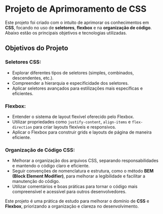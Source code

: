 # Projeto de Aprimoramento de CSS

Este projeto foi criado com o intuito de aprimorar os conhecimentos em **CSS**, focando no uso de **seletores**, **flexbox** e na **organização de código**. Abaixo estão os principais objetivos e tecnologias utilizadas.

## Objetivos do Projeto

### Seletores CSS:
- Explorar diferentes tipos de seletores (simples, combinados, descendentes, etc.).
- Compreender a hierarquia e especificidade dos seletores.
- Aplicar seletores avançados para estilizações mais específicas e eficientes.

### Flexbox:
- Entender o sistema de layout flexível oferecido pelo Flexbox.
- Utilizar propriedades como `justify-content`, `align-items` e `flex-direction` para criar layouts flexíveis e responsivos.
- Aplicar o Flexbox para construir grids e layouts de página de maneira eficiente.

### Organização de Código CSS:
- Melhorar a organização dos arquivos CSS, separando responsabilidades e mantendo o código claro e eficiente.
- Seguir convenções de nomenclatura e estrutura, como o método **BEM (Block Element Modifier)**, para melhorar a legibilidade e facilitar a manutenção do código.
- Utilizar comentários e boas práticas para tornar o código mais compreensível e acessível para outros desenvolvedores.

Este projeto é uma prática de estudo para melhorar o domínio de **CSS** e **Flexbox**, priorizando a organização e clareza no desenvolvimento.

